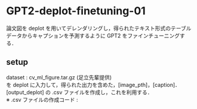 # GPT2-deplot-finetuning-01
論文図を deplot を用いてデレンダリングし，得られたテキスト形式のテーブルデータからキャプションを予測するように GPT2 をファインチューニングする．

## setup
dataset : cv_ml_figure.tar.gz (足立先輩提供)<br>
          を deplot に入力して，得られた出力を含めた，[image_pth]，[caption]．[output_deplot] の .csv ファイルを作成し，これを利用する．<br>
          ※ .csv ファイルの作成コード : 
 
